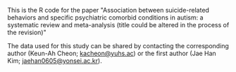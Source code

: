 This is the R code for the paper "Association between suicide-related behaviors and specific psychiatric comorbid conditions in autism: a systematic review and meta-analysis (title could be altered in the process of the revision)"

The data used for this study can be shared by contacting the corresponding author (Keun-Ah Cheon; kacheon@yuhs.ac) or the first author (Jae Han Kim; jaehan0605@yonsei.ac.kr).
